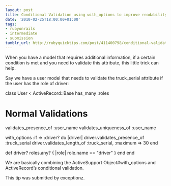 ```yaml
---
layout: post
title: Conditional Validation using with_options to improve readability
date: '2010-02-25T18:00:00+01:00'
tags:
- rubyonrails
- intermediate
- submission
tumblr_url: http://rubyquicktips.com/post/411400798/conditional-validation-using-withoptions-to
---
```

When you have a model that requires additional information, if a certain condition is met and you need to validate this attribute, this little trick can help.

Say we have a user model that needs to validate the truck_serial attribute if the user has the role of driver:

class User < ActiveRecord::Base
  has_many :roles

  # Normal Validations 
  validates_presence_of   :user_name
  validates_uniqueness_of :user_name

  with_options :if => :driver? do |driver|
    driver.validates_presence_of :truck_serial
    driver.validates_length_of :truck_serial, :maximum => 30
  end

  def driver?
    roles.any? { |role| role.name == "driver" }
  end 
end  


We are basically combining the ActiveSupport Object#with_options and ActiveRecord’s conditional validation.

This tip was submitted by exceptionz.
